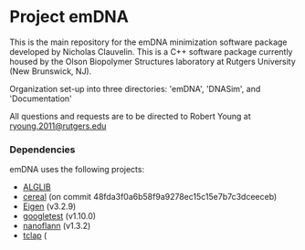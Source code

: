 # Project emDNA

This is the main repository for the emDNA minimization software package developed by Nicholas Clauvelin.
This is a C++ software package currently housed by the Olson Biopolymer Structures laboratory at Rutgers University (New Brunswick, NJ).

Organization set-up into three directories: 'emDNA', 'DNASim', and 'Documentation'

All questions and requests are to be directed to Robert Young at ryoung.2011@rutgers.edu


### Dependencies ###
emDNA uses the following projects:

- [ALGLIB](https://alblib.net) 
- [cereal](https://uscilab.github.io/cereal/) (on commit 48fda3f0a6b58f9a9278ec15c15e7b7c3dceeceb)
- [Eigen](https://github.com/eigenteam/eigen-git-mirror) (v3.2.9)
- [googletest](https://github.com/google/googletest) (v1.10.0)
- [nanoflann](https://github.com/jlblancoc/nanoflann) (v1.3.2)
- [tclap](http://tclap.sourceforge.net/) (

